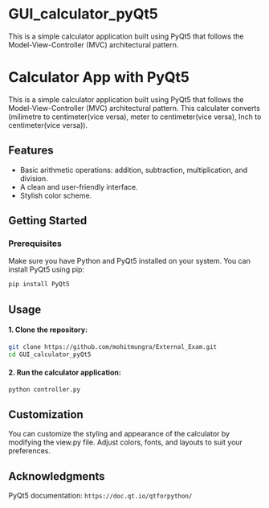 # GUI_calculator_pyQt5
This is a simple calculator application built using PyQt5 that follows the Model-View-Controller (MVC) architectural pattern.

# Calculator App with PyQt5

This is a simple calculator application built using PyQt5 that follows the Model-View-Controller (MVC) architectural pattern.
This calculater converts (milimetre to centimeter(vice versa), meter to centimeter(vice versa), Inch to centimeter(vice versa)).

## Features

- Basic arithmetic operations: addition, subtraction, multiplication, and division.
- A clean and user-friendly interface.
- Stylish color scheme.

## Getting Started

### Prerequisites

Make sure you have Python and PyQt5 installed on your system. You can install PyQt5 using pip:

```bash
pip install PyQt5
```
## Usage
#### 1. Clone the repository:
```bash
git clone https://github.com/mohitmungra/External_Exam.git
cd GUI_calculator_pyQt5
```
#### 2. Run the calculator application:
```bash
python controller.py
```

## Customization
You can customize the styling and appearance of the calculator by modifying the view.py file. Adjust colors, fonts, and layouts to suit your preferences.

## Acknowledgments
PyQt5 documentation: ```https://doc.qt.io/qtforpython/ ```
